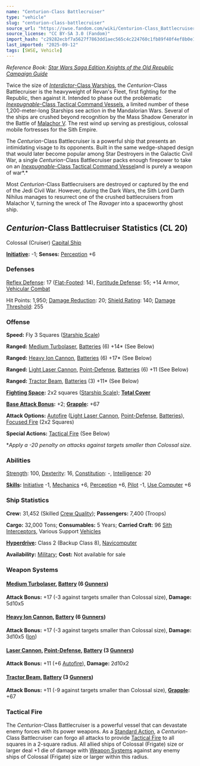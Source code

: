 ```yaml
---
name: "Centurion-Class Battlecruiser"
type: "vehicle"
slug: "centurion-class-battlecruiser"
source_url: "https://swse.fandom.com/wiki/Centurion-Class_Battlecruiser"
source_license: "CC BY-SA 3.0 (Fandom)"
import_hash: "c29282ecbf7a5627f7863dd1aec565c4c224760c1fb89f40f4ef8b0e1b47afdb"
last_imported: "2025-09-12"
tags: [SWSE, Vehicle]
---
```

*Reference Book: [Star Wars Saga Edition Knights of the Old Republic Campaign Guide](https://swse.fandom.com/wiki/Star_Wars_Saga_Edition_Knights_of_the_Old_Republic_Campaign_Guide)*

Twice the size of [*Interdictor*-Class Warships](https://swse.fandom.com/wiki/Interdictor-Class_Warships), the *Centurion*-Class Battlecruiser is the heavyweight of Revan's Fleet, first fighting for the Republic, then against it. Intended to phase out the problematic [*Inexpugnable*-Class Tactical Command Vessels](https://swse.fandom.com/wiki/Inexpugnable-Class_Tactical_Command_Vessels), a limited number of these 1,200-meter-long Starships see action in the Mandalorian Wars. Several of the ships are crushed beyond recognition by the Mass Shadow Generator in the Battle of [Malachor V](https://swse.fandom.com/wiki/Malachor_V). The rest wind up serving as prestigious, colossal mobile fortresses for the Sith Empire.

The *Centurion*-Class Battlecruiser is a powerful ship that presents an intimidating visage to its opponents. Built in the same wedge-shaped design that would later become popular among Star Destroyers in the Galactic Civil War, a single *Centurion*-Class Battlecruiser packs enough firepower to take on an [*Inexpugnable*-Class Tactical Command Vessel](https://swse.fandom.com/wiki/Inexpugnable-Class_Tactical_Command_Vessel)<nowiki/>and is purely a weapon of war*.*

Most *Centurion*-Class Battlecruisers are destroyed or captured by the end of the Jedi Civil War. However, during the Dark Wars, the Sith Lord Darth Nihilus manages to resurrect one of the crushed battlecruisers from Malachor V, turning the wreck of The *Ravager* into a spaceworthy ghost ship.

## *Centurion*-Class Battlecruiser Statistics (CL 20)
Colossal (Cruiser) [Capital Ship](https://swse.fandom.com/wiki/Capital_Ship)

**[Initiative](https://swse.fandom.com/wiki/Initiative):** -1; **Senses:** [Perception](https://swse.fandom.com/wiki/Perception) +6
### Defenses
[Reflex Defense](https://swse.fandom.com/wiki/Reflex_Defense_(Vehicles)): 17 ([Flat-Footed](https://swse.fandom.com/wiki/Flat-Footed): 14), [Fortitude Defense](https://swse.fandom.com/wiki/Fortitude_Defense_(Vehicles)): 55; +14 Armor, [Vehicular Combat](https://swse.fandom.com/wiki/Vehicular_Combat)

Hit Points: 1,950; [Damage Reduction](https://swse.fandom.com/wiki/Damage_Reduction): 20; [Shield Rating](https://swse.fandom.com/wiki/Shield_Rating): 140; [Damage Threshold](https://swse.fandom.com/wiki/Damage_Threshold_(Vehicles)): 255
### Offense
**Speed:** Fly 3 Squares ([Starship Scale](https://swse.fandom.com/wiki/Starship_Scale))

**Ranged:** [Medium Turbolaser](https://swse.fandom.com/wiki/Medium_Turbolaser), [Batteries](https://swse.fandom.com/wiki/Weapon_Batteries) (6) +14* (See Below)

**Ranged:** [Heavy Ion Cannon](https://swse.fandom.com/wiki/Heavy_Ion_Cannon), [Batteries](https://swse.fandom.com/wiki/Weapon_Batteries) (6) +17* (See Below)

**Ranged:** [Light Laser Cannon](https://swse.fandom.com/wiki/Light_Laser_Cannon), [Point-Defense](https://swse.fandom.com/wiki/Point-Defense), [Batteries](https://swse.fandom.com/wiki/Weapon_Batteries) (6) +11 (See Below)

**Ranged:** [Tractor Beam](https://swse.fandom.com/wiki/Tractor_Beam), [Batteries](https://swse.fandom.com/wiki/Weapon_Batteries) (3) +11* (See Below)

**[Fighting Space](https://swse.fandom.com/wiki/Fighting_Space):** 2x2 squares ([Starship Scale](https://swse.fandom.com/wiki/Starship_Scale)); **[Total Cover](https://swse.fandom.com/wiki/Total_Cover)**

**[Base Attack Bonus](https://swse.fandom.com/wiki/Base_Attack_Bonus):** +2; **[Grapple](https://swse.fandom.com/wiki/Grapple):** +67

**Attack Options:** [Autofire](https://swse.fandom.com/wiki/Autofire_(Vehicle_Combat)) ([Light Laser Cannon](https://swse.fandom.com/wiki/Light_Laser_Cannon), [Point-Defense](https://swse.fandom.com/wiki/Point-Defense), [Batteries](https://swse.fandom.com/wiki/Weapon_Batteries)), [Focused Fire](https://swse.fandom.com/wiki/Focused_Fire) (2x2 Squares)

**Special Actions:** [Tactical Fire](https://swse.fandom.com/wiki/Tactical_Fire) (See Below)

**Apply a -20 penalty on attacks against targets smaller than Colossal size.*
### Abilities
[Strength](https://swse.fandom.com/wiki/Strength): 100, [Dexterity](https://swse.fandom.com/wiki/Dexterity): 16, [Constitution](https://swse.fandom.com/wiki/Constitution): -, [Intelligence](https://swse.fandom.com/wiki/Intelligence): 20

**[Skills](https://swse.fandom.com/wiki/Skills):** [Initiative](https://swse.fandom.com/wiki/Initiative) -1, [Mechanics](https://swse.fandom.com/wiki/Mechanics) +6, [Perception](https://swse.fandom.com/wiki/Perception) +6, [Pilot](https://swse.fandom.com/wiki/Pilot) -1, [Use Computer](https://swse.fandom.com/wiki/Use_Computer) +6
### Ship Statistics
**Crew:** 31,452 (Skilled [Crew Quality](https://swse.fandom.com/wiki/Crew_Quality)); **Passengers:** 7,400 (Troops)

**Cargo:** 32,000 Tons; **Consumables:** 5 Years; **Carried Craft:** 96 [Sith Interceptors](https://swse.fandom.com/wiki/Sith_Interceptors), Various Support [Vehicles](https://swse.fandom.com/wiki/Vehicles)

**[Hyperdrive](https://swse.fandom.com/wiki/Hyperdrive):** Class 2 (Backup Class 8), [Navicomputer](https://swse.fandom.com/wiki/Navicomputer)

**Availability:** [Military](https://swse.fandom.com/wiki/Military); **Cost:** Not available for sale
### Weapon Systems
#### **[Medium Turbolaser](https://swse.fandom.com/wiki/Medium_Turbolaser), [Battery](https://swse.fandom.com/wiki/Weapon_Batteries) (6 [Gunners](https://swse.fandom.com/wiki/Gunners))**
**Attack Bonus:** +17 (-3 against targets smaller than Colossal size), **Damage:** 5d10x5

#### **[Heavy Ion Cannon](https://swse.fandom.com/wiki/Heavy_Ion_Cannon), [Battery](https://swse.fandom.com/wiki/Weapon_Batteries) (6 [Gunners](https://swse.fandom.com/wiki/Gunners))**
**Attack Bonus:** +17 (-3 against targets smaller than Colossal size), **Damage:** 3d10x5 ([Ion](https://swse.fandom.com/wiki/Ion))
#### **[Laser Cannon](https://swse.fandom.com/wiki/Laser_Cannon), [Point-Defense](https://swse.fandom.com/wiki/Point-Defense), [Battery](https://swse.fandom.com/wiki/Weapon_Batteries) (3 [Gunners](https://swse.fandom.com/wiki/Gunners))**
**Attack Bonus:** +11 (+6 [Autofire](https://swse.fandom.com/wiki/Autofire_(Vehicle_Combat))), **Damage:** 2d10x2
#### **[Tractor Beam](https://swse.fandom.com/wiki/Tractor_Beam), [Battery](https://swse.fandom.com/wiki/Weapon_Batteries) (3 [Gunners](https://swse.fandom.com/wiki/Gunners))**
**Attack Bonus:** +11 (-9 against targets smaller than Colossal size), **[Grapple](https://swse.fandom.com/wiki/Grapple):** +67
### Tactical Fire
The *Centurion*-Class Battlecruiser is a powerful vessel that can devastate enemy forces with its power weapons. As a [Standard Action](https://swse.fandom.com/wiki/Standard_Action), a *Centurion*-Class Battlecruiser can forgo all attacks to provide [Tactical Fire](https://swse.fandom.com/wiki/Tactical_Fire) to all squares in a 2-square radius. All allied ships of Colossal (Frigate) size or larger deal +1 die of damage with [Weapon Systems](https://swse.fandom.com/wiki/Weapon_Systems) against any enemy ships of Colossal (Frigate) size or larger within this radius.